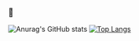 ### 👋

<!--
**alreadyknowit/alreadyknowit** is a ✨ _special_ ✨ repository because its `README.md` (this file) appears on your GitHub profile.

Here are some ideas to get you started:

- 🔭 I’m currently working on ...
- 🌱 I’m currently learning ...
- 👯 I’m looking to collaborate on ...
- 🤔 I’m looking for help with ...
- 💬 Ask me about ...
- 📫 How to reach me: ...
- 😄 Pronouns: ...
- ⚡ Fun fact: ...
-->
![Anurag's GitHub stats](https://github-readme-stats.vercel.app/api?username=alreadyknowit&show_icons=true&theme=radical)              [![Top Langs](https://github-readme-stats.vercel.app/api/top-langs/?username=alreadyknowit&layout=compact)](https://github.com/anuraghazra/github-readme-stats)



